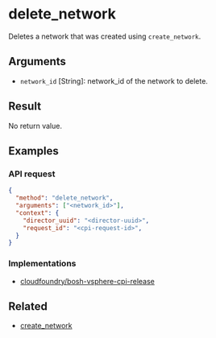 # delete_network

Deletes a network that was created using `create_network`.

## Arguments

* `network_id` [String]: network_id of the network to delete.


## Result

No return value.


## Examples

### API request

```json
{
  "method": "delete_network",
  "arguments": ["<network_id>"],
  "context": {
    "director_uuid": "<director-uuid>",
    "request_id": "<cpi-request-id>",
  }
}
```


### Implementations

 * [cloudfoundry/bosh-vsphere-cpi-release](https://github.com/cloudfoundry/bosh-vsphere-cpi-release/blob/dfe878579cbab768af07a12bb5543cd016cbb762/src/vsphere_cpi/lib/cloud/vsphere/cloud.rb#L690)


## Related

 * [create_network](create-network.md)
